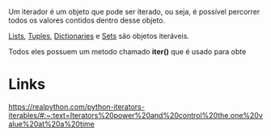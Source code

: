 Um iterador é um objeto que pode ser iterado, ou seja, é possível percorrer todos os valores contidos dentro desse objeto.

[Lists](Lists.md), [Tuples](Tuples.md), [Dictionaries](Dictionaries.md) e [Sets](Sets.md) são objetos iteráveis.

Todos eles possuem um metodo chamado **iter()** que é usado para obte 



# Links
https://realpython.com/python-iterators-iterables/#:~:text=Iterators%20power%20and%20control%20the,one%20value%20at%20a%20time


